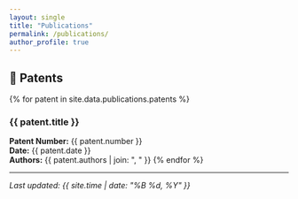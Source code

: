 ```yaml
---
layout: single
title: "Publications"
permalink: /publications/
author_profile: true
---
```


## 🧠 Patents

{% for patent in site.data.publications.patents %}
### {{ patent.title }}

**Patent Number:** {{ patent.number }}  
**Date:** {{ patent.date }}  
**Authors:** {{ patent.authors | join: ", " }}
{% endfor %}

---

*Last updated: {{ site.time | date: "%B %d, %Y" }}*
